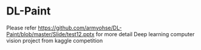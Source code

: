 # DL-Paint
Please refer https://github.com/armyohse/DL-Paint/blob/master/Slide/test12.pptx for more detail
Deep learning computer vision project from kaggle competition
